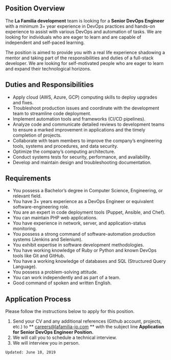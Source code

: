 ## Position Overview

The **La Familia development** team is looking for a **Senior DevOps Engineer** with a minimum 3+ year experience in DevOps practices and hands-on experience to assist with various DevOps and automation of tasks. We are looking for individuals who are eager to learn and are capable of independent and self-paced learning.

The position is aimed to provide you with a real life experience shadowing a mentor and taking part of the responsibilities and duties of a full-stack developer. We are looking for self-motivated people who are eager to learn and expand their technological horizons.

## Duties and Responsibilities

* Apply cloud (AWS, Azure, GCP) computing skills to deploy upgrades and fixes.
* Troubleshoot production issues and coordinate with the development team to streamline code deployment.
* Implement automation tools and frameworks (CI/CD pipelines).
* Analyze code and communicate detailed reviews to development teams to ensure a marked improvement in applications and the timely completion of projects.
* Collaborate with team members to improve the company’s engineering tools, systems and procedures, and data security.
* Optimize the company’s computing architecture.
* Conduct systems tests for security, performance, and availability.
* Develop and maintain design and troubleshooting documentation.

## Requirements

* You possess a Bachelor’s degree in Computer Science, Engineering, or relevant field.
* You have 3+ years experience as a DevOps Engineer or equivalent software-engineering role.
* You are an expert in code deployment tools (Puppet, Ansible, and Chef).
* You can maintain PHP web applications.
* You have experience in network, server, and application-status monitoring.
* You possess a strong command of software-automation production systems (Jenkins and Selenium).
* You exhibit expertise in software development methodologies.
* You have working knowledge of Ruby or Python and known DevOps tools like Git and GitHub.
* You have a working knowledge of databases and SQL (Structured Query Language).
* You possess a problem-solving attitude.
* You can work independently and as part of a team.
* Good command of spoken and written English.

## Application Process

Please follow the instructions below to apply for this position.

1. Send your CV and any additional references (Github account, projects, etc.) to ** careers@lafamilia-jo.com ** with the subject line **Application for Senior DevOps Engineer Position.**
2. We will call you to schedule a technical interview.
3. We will interview you in person.


`Updated: June 10, 2019`

